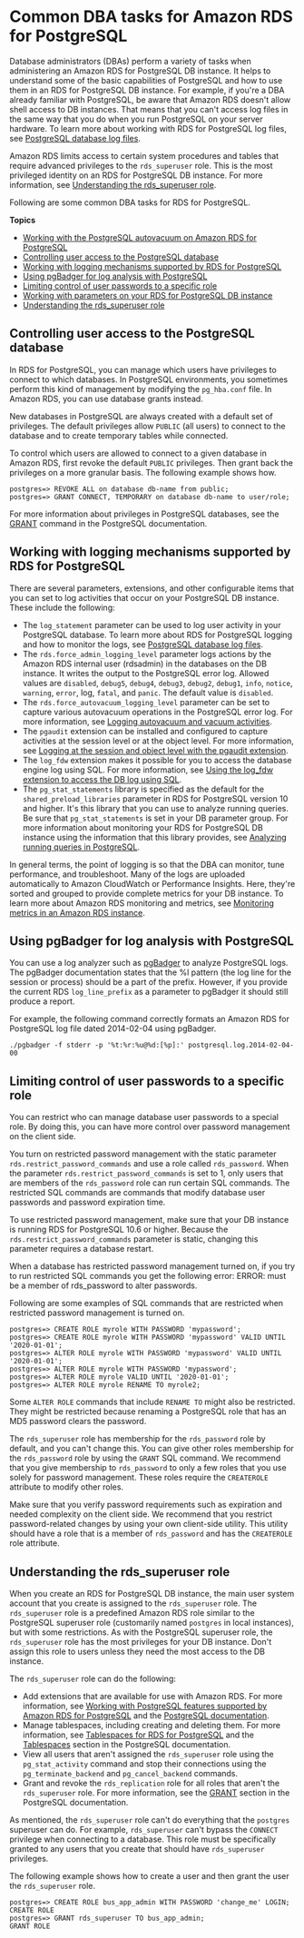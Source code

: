 # Common DBA tasks for Amazon RDS for PostgreSQL<a name="Appendix.PostgreSQL.CommonDBATasks"></a>

Database administrators \(DBAs\) perform a variety of tasks when administering an Amazon RDS for PostgreSQL DB instance\. It helps to understand some of the basic capabilities of PostgreSQL and how to use them in an RDS for PostgreSQL DB instance\. For example, if you're a DBA already familiar with PostgreSQL, be aware that Amazon RDS doesn't allow shell access to DB instances\. That means that you can't access log files in the same way that you do when you run PostgreSQL on your server hardware\. To learn more about working with RDS for PostgreSQL log files, see [PostgreSQL database log files](USER_LogAccess.Concepts.PostgreSQL.md)\.

Amazon RDS limits access to certain system procedures and tables that require advanced privileges to the `rds_superuser` role\. This is the most privileged identity on an RDS for PostgreSQL DB instance\. For more information, see [Understanding the rds\_superuser role](#Appendix.PostgreSQL.CommonDBATasks.Roles)\.

Following are some common DBA tasks for RDS for PostgreSQL\.

**Topics**
+ [Working with the PostgreSQL autovacuum on Amazon RDS for PostgreSQL](Appendix.PostgreSQL.CommonDBATasks.Autovacuum.md)
+ [Controlling user access to the PostgreSQL database](#Appendix.PostgreSQL.CommonDBATasks.Access)
+ [Working with logging mechanisms supported by RDS for PostgreSQL](#Appendix.PostgreSQL.CommonDBATasks.Auditing)
+ [Using pgBadger for log analysis with PostgreSQL](#Appendix.PostgreSQL.CommonDBATasks.Badger)
+ [Limiting control of user passwords to a specific role](#Appendix.PostgreSQL.CommonDBATasks.RestrictPasswordMgmt)
+ [Working with parameters on your RDS for PostgreSQL DB instance](Appendix.PostgreSQL.CommonDBATasks.Parameters.md)
+ [Understanding the rds\_superuser role](#Appendix.PostgreSQL.CommonDBATasks.Roles)

## Controlling user access to the PostgreSQL database<a name="Appendix.PostgreSQL.CommonDBATasks.Access"></a>

In RDS for PostgreSQL, you can manage which users have privileges to connect to which databases\. In PostgreSQL environments, you sometimes perform this kind of management by modifying the `pg_hba.conf` file\. In Amazon RDS, you can use database grants instead\.

New databases in PostgreSQL are always created with a default set of privileges\. The default privileges allow `PUBLIC` \(all users\) to connect to the database and to create temporary tables while connected\. 

To control which users are allowed to connect to a given database in Amazon RDS, first revoke the default `PUBLIC` privileges\. Then grant back the privileges on a more granular basis\. The following example shows how\.

```
postgres=> REVOKE ALL on database db-name from public;
postgres=> GRANT CONNECT, TEMPORARY on database db-name to user/role;
```

For more information about privileges in PostgreSQL databases, see the [GRANT](https://www.postgresql.org/docs/current/static/sql-grant.html) command in the PostgreSQL documentation\.

## Working with logging mechanisms supported by RDS for PostgreSQL<a name="Appendix.PostgreSQL.CommonDBATasks.Auditing"></a>

There are several parameters, extensions, and other configurable items that you can set to log activities that occur on your PostgreSQL DB instance\. These include the following:
+ The `log_statement` parameter can be used to log user activity in your PostgreSQL database\. To learn more about RDS for PostgreSQL logging and how to monitor the logs, see [PostgreSQL database log files](USER_LogAccess.Concepts.PostgreSQL.md)\.
+ The `rds.force_admin_logging_level` parameter logs actions by the Amazon RDS internal user \(rdsadmin\) in the databases on the DB instance\. It writes the output to the PostgreSQL error log\. Allowed values are `disabled`, `debug5`, `debug4`, `debug3`, `debug2`, `debug1`, `info`, `notice`, `warning`, `error`, log, `fatal`, and `panic`\. The default value is `disabled`\.
+ The `rds.force_autovacuum_logging_level` parameter can be set to capture various autovacuum operations in the PostgreSQL error log\. For more information, see [Logging autovacuum and vacuum activities](Appendix.PostgreSQL.CommonDBATasks.Autovacuum.md#Appendix.PostgreSQL.CommonDBATasks.Autovacuum.Logging)\. 
+ The `pgaudit` extension can be installed and configured to capture activities at the session level or at the object level\. For more information, see [Logging at the session and object level with the pgaudit extension](Appendix.PostgreSQL.CommonDBATasks.Extensions.md#Appendix.PostgreSQL.CommonDBATasks.pgaudit)\.
+ The `log_fdw` extension makes it possible for you to access the database engine log using SQL\. For more information, see [Using the log\_fdw extension to access the DB log using SQL](Appendix.PostgreSQL.CommonDBATasks.Extensions.foreign-data-wrappers.md#CHAP_PostgreSQL.Extensions.log_fdw)\.
+ The `pg_stat_statements` library is specified as the default for the `shared_preload_libraries` parameter in RDS for PostgreSQL version 10 and higher\. It's this library that you can use to analyze running queries\. Be sure that `pg_stat_statements` is set in your DB parameter group\. For more information about monitoring your RDS for PostgreSQL DB instance using the information that this library provides, see [Analyzing running queries in PostgreSQL](USER_PerfInsights.UsingDashboard.AnalyzeDBLoad.AdditionalMetrics.PostgreSQL.md)\.

In general terms, the point of logging is so that the DBA can monitor, tune performance, and troubleshoot\. Many of the logs are uploaded automatically to Amazon CloudWatch or Performance Insights\. Here, they're sorted and grouped to provide complete metrics for your DB instance\. To learn more about Amazon RDS monitoring and metrics, see [Monitoring metrics in an Amazon RDS instance](CHAP_Monitoring.md)\. 

## Using pgBadger for log analysis with PostgreSQL<a name="Appendix.PostgreSQL.CommonDBATasks.Badger"></a>

You can use a log analyzer such as [pgBadger](http://dalibo.github.io/pgbadger/) to analyze PostgreSQL logs\. The pgBadger documentation states that the %l pattern \(the log line for the session or process\) should be a part of the prefix\. However, if you provide the current RDS `log_line_prefix` as a parameter to pgBadger it should still produce a report\.

For example, the following command correctly formats an Amazon RDS for PostgreSQL log file dated 2014\-02\-04 using pgBadger\.

```
./pgbadger -f stderr -p '%t:%r:%u@%d:[%p]:' postgresql.log.2014-02-04-00 
```

## Limiting control of user passwords to a specific role<a name="Appendix.PostgreSQL.CommonDBATasks.RestrictPasswordMgmt"></a>

You can restrict who can manage database user passwords to a special role\. By doing this, you can have more control over password management on the client side\.

You turn on restricted password management with the static parameter `rds.restrict_password_commands` and use a role called `rds_password`\. When the parameter `rds.restrict_password_commands` is set to 1, only users that are members of the `rds_password` role can run certain SQL commands\. The restricted SQL commands are commands that modify database user passwords and password expiration time\. 

To use restricted password management, make sure that your DB instance is running RDS for PostgreSQL 10\.6 or higher\. Because the `rds.restrict_password_commands` parameter is static, changing this parameter requires a database restart\.

When a database has restricted password management turned on, if you try to run restricted SQL commands you get the following error: ERROR: must be a member of rds\_password to alter passwords\.

Following are some examples of SQL commands that are restricted when restricted password management is turned on\.

```
postgres=> CREATE ROLE myrole WITH PASSWORD 'mypassword';
postgres=> CREATE ROLE myrole WITH PASSWORD 'mypassword' VALID UNTIL '2020-01-01';
postgres=> ALTER ROLE myrole WITH PASSWORD 'mypassword' VALID UNTIL '2020-01-01';
postgres=> ALTER ROLE myrole WITH PASSWORD 'mypassword';
postgres=> ALTER ROLE myrole VALID UNTIL '2020-01-01';
postgres=> ALTER ROLE myrole RENAME TO myrole2;
```

Some `ALTER ROLE` commands that include `RENAME TO` might also be restricted\. They might be restricted because renaming a PostgreSQL role that has an MD5 password clears the password\. 

The `rds_superuser` role has membership for the `rds_password` role by default, and you can't change this\. You can give other roles membership for the `rds_password` role by using the `GRANT` SQL command\. We recommend that you give membership to `rds_password` to only a few roles that you use solely for password management\. These roles require the `CREATEROLE` attribute to modify other roles\.

Make sure that you verify password requirements such as expiration and needed complexity on the client side\. We recommend that you restrict password\-related changes by using your own client\-side utility\. This utility should have a role that is a member of `rds_password` and has the `CREATEROLE` role attribute\.

## Understanding the rds\_superuser role<a name="Appendix.PostgreSQL.CommonDBATasks.Roles"></a>

When you create an RDS for PostgreSQL DB instance, the main user system account that you create is assigned to the `rds_superuser` role\. The `rds_superuser` role is a predefined Amazon RDS role similar to the PostgreSQL superuser role \(customarily named `postgres` in local instances\), but with some restrictions\. As with the PostgreSQL superuser role, the `rds_superuser` role has the most privileges for your DB instance\. Don't assign this role to users unless they need the most access to the DB instance\. 

The `rds_superuser` role can do the following:
+ Add extensions that are available for use with Amazon RDS\. For more information, see [Working with PostgreSQL features supported by Amazon RDS for PostgreSQL](CHAP_PostgreSQL.md#PostgreSQL.Concepts.General.FeatureSupport) and the [PostgreSQL documentation](http://www.postgresql.org/docs/current/sql-createextension.html)\.
+ Manage tablespaces, including creating and deleting them\. For more information, see [ Tablespaces for RDS for PostgreSQL](CHAP_PostgreSQL.md#PostgreSQL.Concepts.General.FeatureSupport.Tablespaces) and the [Tablespaces](http://www.postgresql.org/docs/current/manage-ag-tablespaces.html) section in the PostgreSQL documentation\.
+ View all users that aren't assigned the `rds_superuser` role using the `pg_stat_activity` command and stop their connections using the `pg_terminate_backend` and `pg_cancel_backend` commands\.
+ Grant and revoke the `rds_replication` role for all roles that aren't the `rds_superuser` role\. For more information, see the [GRANT](http://www.postgresql.org/docs/current/sql-grant.html) section in the PostgreSQL documentation\.

As mentioned, the `rds_superuser` role can't do everything that the `postgres` superuser can do\. For example, `rds_superuser` can't bypass the `CONNECT` privilege when connecting to a database\. This role must be specifically granted to any users that you create that should have `rds_superuser` privileges\. 

The following example shows how to create a user and then grant the user the `rds_superuser` role\. 

```
postgres=> CREATE ROLE bus_app_admin WITH PASSWORD 'change_me' LOGIN;
CREATE ROLE
postgres=> GRANT rds_superuser TO bus_app_admin;
GRANT ROLE
```